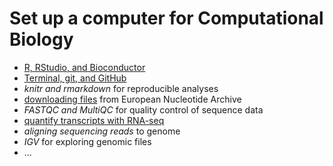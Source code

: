 # Set up a computer for Computational Biology

* [R, RStudio, and Bioconductor](r_bioc.md)
* [Terminal, git, and GitHub](terminal_git_github.md)
* *knitr and rmarkdown* for reproducible analyses
* [downloading files](download.md) from European Nucleotide Archive
* *FASTQC and MultiQC* for quality control of sequence data
* [quantify transcripts with RNA-seq](quantify.md) 
* *aligning sequencing reads* to genome
* *IGV* for exploring genomic files
* ...
